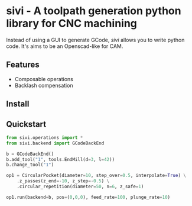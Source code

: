 # sivi - A toolpath generation python library for CNC machining

Instead of using a GUI to generate GCode, *sivi* allows you to write python code.
It's aims to be an Openscad-like for CAM.
 
## Features
- Composable operations
- Backlash compensation

## Install

## Quickstart

```python
from sivi.operations import *
from sivi.backend import GCodeBackEnd

b = GCodeBackEnd()
b.add_tool("1", tools.EndMill(d=3, l=42))
b.change_tool("1")

op1 = CircularPocket(diameter=10, step_over=0.5, interpolate=True) \
	.z_passes(z_end=-10, z_step=-0.5) \
	.circular_repetition(diameter=50, n=6, z_safe=1)

op1.run(backend=b, pos=(0,0,0), feed_rate=100, plunge_rate=10)
```

